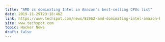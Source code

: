 ```yaml
---
title: "AMD is dominating Intel in Amazon's best-selling CPUs list"
date: 2019-11-29T23:18:46Z
link: https://www.techspot.com/news/82962-amd-dominating-intel-amazon-best-selling-cpu-list.html?utm_medium=RSS&utm_source=hune
site: www.techspot.com
topic: Hacker News
draft: false
---
```

